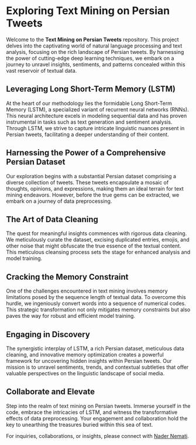 # Exploring Text Mining on Persian Tweets

Welcome to the **Text Mining on Persian Tweets** repository. This project delves into the captivating world of natural language processing and text analysis, focusing on the rich landscape of Persian tweets. By harnessing the power of cutting-edge deep learning techniques, we embark on a journey to unravel insights, sentiments, and patterns concealed within this vast reservoir of textual data.

## Leveraging Long Short-Term Memory (LSTM)

At the heart of our methodology lies the formidable Long Short-Term Memory (LSTM), a specialized variant of recurrent neural networks (RNNs). This neural architecture excels in modeling sequential data and has proven instrumental in tasks such as text generation and sentiment analysis. Through LSTM, we strive to capture intricate linguistic nuances present in Persian tweets, facilitating a deeper understanding of their content.

## Harnessing the Power of a Comprehensive Persian Dataset

Our exploration begins with a substantial Persian dataset comprising a diverse collection of tweets. These tweets encapsulate a mosaic of thoughts, opinions, and expressions, making them an ideal terrain for text mining endeavors. However, before the true gems can be extracted, we embark on a journey of data preprocessing.

## The Art of Data Cleaning

The quest for meaningful insights commences with rigorous data cleaning. We meticulously curate the dataset, excising duplicated entries, emojis, and other noise that might obfuscate the true essence of the textual content. This meticulous cleansing process sets the stage for enhanced analysis and model training.

## Cracking the Memory Constraint

One of the challenges encountered in text mining involves memory limitations posed by the sequence length of textual data. To overcome this hurdle, we ingeniously convert words into a sequence of numerical codes. This strategic transformation not only mitigates memory constraints but also paves the way for robust and efficient model training.

## Engaging in Discovery

The synergistic interplay of LSTM, a rich Persian dataset, meticulous data cleaning, and innovative memory optimization creates a powerful framework for uncovering hidden insights within Persian tweets. Our mission is to unravel sentiments, trends, and contextual subtleties that offer valuable perspectives on the linguistic landscape of social media.

## Collaborate and Elevate

Step into the realm of text mining on Persian tweets. Immerse yourself in the code, embrace the intricacies of LSTM, and witness the transformative effects of data preprocessing. Your engagement and collaboration hold the key to unearthing the treasures buried within this sea of text.

For inquiries, collaborations, or insights, please connect with [Nader Nemati](mailto:nnevar@utu.fi).


